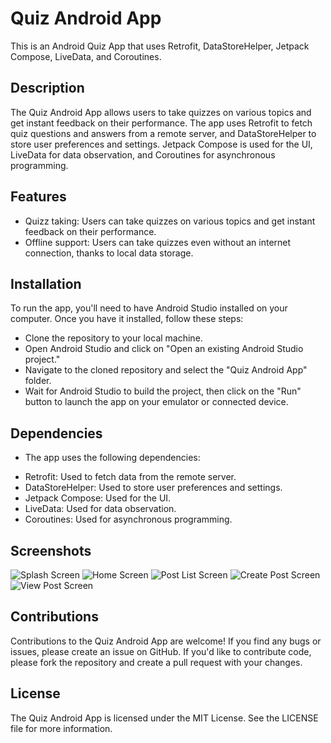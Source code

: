 # Quiz Android App
This is an Android Quiz App that uses Retrofit, DataStoreHelper, Jetpack Compose, LiveData, and Coroutines.

## Description
The Quiz Android App allows users to take quizzes on various topics and get instant feedback on their performance. The app uses Retrofit to fetch quiz questions and answers from a remote server, and DataStoreHelper to store user preferences and settings. Jetpack Compose is used for the UI, LiveData for data observation, and Coroutines for asynchronous programming.

## Features
- Quizz taking: Users can take quizzes on various topics and get instant feedback on their performance.
- Offline support: Users can take quizzes even without an internet connection, thanks to local data storage.

## Installation
To run the app, you'll need to have Android Studio installed on your computer. Once you have it installed, follow these steps:

- Clone the repository to your local machine.
- Open Android Studio and click on "Open an existing Android Studio project."
- Navigate to the cloned repository and select the "Quiz Android App" folder.
- Wait for Android Studio to build the project, then click on the "Run" button to launch the app on your emulator or connected device.

## Dependencies

* The app uses the following dependencies:

- Retrofit: Used to fetch data from the remote server.
- DataStoreHelper: Used to store user preferences and settings.
- Jetpack Compose: Used for the UI.
- LiveData: Used for data observation.
- Coroutines: Used for asynchronous programming.

## Screenshots

![Splash Screen](screenshots/splash.png)
![Home Screen](screenshots/home.png)
![Post List Screen](screenshots/quiz.png)
![Create Post Screen](screenshots/result.png)
![View Post Screen](screenshots/profile.png)

## Contributions
Contributions to the Quiz Android App are welcome! If you find any bugs or issues, please create an issue on GitHub. If you'd like to contribute code, please fork the repository and create a pull request with your changes.

## License
The Quiz Android App is licensed under the MIT License. See the LICENSE file for more information.





